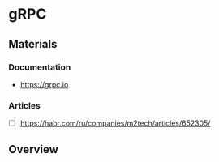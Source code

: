 # gRPC

## Materials

### Documentation

- <https://grpc.io>

### Articles

- [ ] <https://habr.com/ru/companies/m2tech/articles/652305/>

## Overview
